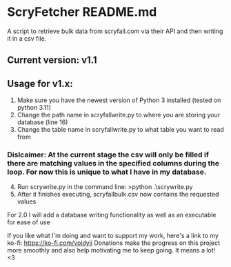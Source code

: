 # ScryFetcher README.md
A script to retrieve bulk data from scryfall.com via their API and then writing it in a csv file.
## Current version: v1.1

## Usage for v1.x:
1. Make sure you have the newest version of Python 3 installed (tested on python 3.11)
2. Change the path name in scryfallwrite.py to where you are storing your database (line 16)
3. Change the table name in scryfallwrite.py to what table you want to read from
### Dislcaimer: At the current stage the csv will only be filled if there are matching values in the specified columns during the loop. For now this is unique to what I have in my database.
4. Run scrywrite.py in the command line: >python .\scrywrite.py
5. After it finishes executing, scryfallbulk.csv now contains the requested values

For 2.0 I will add a database writing functionality as well as an executable for ease of use

If you like what I'm doing and want to support my work, here's a link to my ko-fi: https://ko-fi.com/voidyii
Donations make the progress on this project more smoothly and also help motivating me to keep going. It means a lot! <3